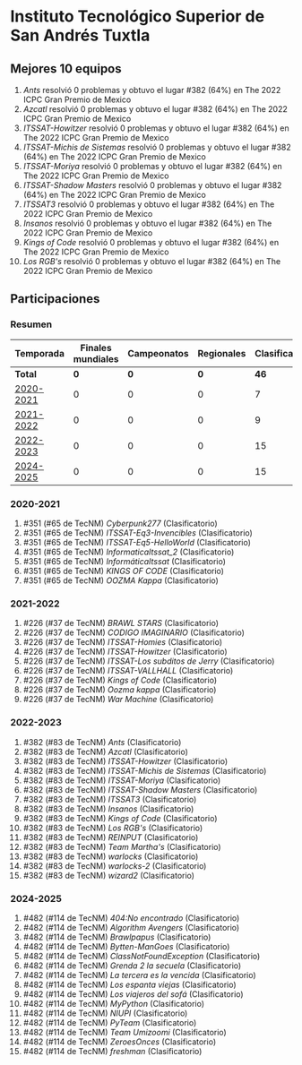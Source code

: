 ---
---

# Instituto Tecnológico Superior de San Andrés Tuxtla

## Mejores 10 equipos

1. _Ants_ resolvió 0 problemas y obtuvo el lugar #382 (64%) en The 2022 ICPC Gran Premio de Mexico
1. _Azcatl_ resolvió 0 problemas y obtuvo el lugar #382 (64%) en The 2022 ICPC Gran Premio de Mexico
1. _ITSSAT-Howitzer_ resolvió 0 problemas y obtuvo el lugar #382 (64%) en The 2022 ICPC Gran Premio de Mexico
1. _ITSSAT-Michis de Sistemas_ resolvió 0 problemas y obtuvo el lugar #382 (64%) en The 2022 ICPC Gran Premio de Mexico
1. _ITSSAT-Moriya_ resolvió 0 problemas y obtuvo el lugar #382 (64%) en The 2022 ICPC Gran Premio de Mexico
1. _ITSSAT-Shadow Masters_ resolvió 0 problemas y obtuvo el lugar #382 (64%) en The 2022 ICPC Gran Premio de Mexico
1. _ITSSAT3_ resolvió 0 problemas y obtuvo el lugar #382 (64%) en The 2022 ICPC Gran Premio de Mexico
1. _Insanos_ resolvió 0 problemas y obtuvo el lugar #382 (64%) en The 2022 ICPC Gran Premio de Mexico
1. _Kings of Code_ resolvió 0 problemas y obtuvo el lugar #382 (64%) en The 2022 ICPC Gran Premio de Mexico
1. _Los RGB's_ resolvió 0 problemas y obtuvo el lugar #382 (64%) en The 2022 ICPC Gran Premio de Mexico

## Participaciones

### Resumen

| Temporada | Finales mundiales | Campeonatos | Regionales | Clasificatorios | Equipos |
| --- | --- | --- | --- | --- | --- |
| **Total** | **0** | **0** | **0** | **46** | **46** |
| [2020-2021](#2020-2021) | 0 | 0 | 0 | 7 | 7 |
| [2021-2022](#2021-2022) | 0 | 0 | 0 | 9 | 9 |
| [2022-2023](#2022-2023) | 0 | 0 | 0 | 15 | 15 |
| [2024-2025](#2024-2025) | 0 | 0 | 0 | 15 | 15 |

### 2020-2021

1. #351 (#65 de TecNM) _Cyberpunk277_ (Clasificatorio)
1. #351 (#65 de TecNM) _ITSSAT-Eq3-Invencibles_ (Clasificatorio)
1. #351 (#65 de TecNM) _ITSSAT-Eq5-HelloWorld_ (Clasificatorio)
1. #351 (#65 de TecNM) _InformaticaItssat_2_ (Clasificatorio)
1. #351 (#65 de TecNM) _InformáticaItssat_ (Clasificatorio)
1. #351 (#65 de TecNM) _KINGS OF CODE_ (Clasificatorio)
1. #351 (#65 de TecNM) _OOZMA Kappa_ (Clasificatorio)

### 2021-2022

1. #226 (#37 de TecNM) _BRAWL STARS_ (Clasificatorio)
1. #226 (#37 de TecNM) _CODIGO IMAGINARIO_ (Clasificatorio)
1. #226 (#37 de TecNM) _ITSSAT-Homies_ (Clasificatorio)
1. #226 (#37 de TecNM) _ITSSAT-Howitzer_ (Clasificatorio)
1. #226 (#37 de TecNM) _ITSSAT-Los subditos de Jerry_ (Clasificatorio)
1. #226 (#37 de TecNM) _ITSSAT-VALLHALL_ (Clasificatorio)
1. #226 (#37 de TecNM) _Kings of Code_ (Clasificatorio)
1. #226 (#37 de TecNM) _Oozma kappa_ (Clasificatorio)
1. #226 (#37 de TecNM) _War Machine_ (Clasificatorio)

### 2022-2023

1. #382 (#83 de TecNM) _Ants_ (Clasificatorio)
1. #382 (#83 de TecNM) _Azcatl_ (Clasificatorio)
1. #382 (#83 de TecNM) _ITSSAT-Howitzer_ (Clasificatorio)
1. #382 (#83 de TecNM) _ITSSAT-Michis de Sistemas_ (Clasificatorio)
1. #382 (#83 de TecNM) _ITSSAT-Moriya_ (Clasificatorio)
1. #382 (#83 de TecNM) _ITSSAT-Shadow Masters_ (Clasificatorio)
1. #382 (#83 de TecNM) _ITSSAT3_ (Clasificatorio)
1. #382 (#83 de TecNM) _Insanos_ (Clasificatorio)
1. #382 (#83 de TecNM) _Kings of Code_ (Clasificatorio)
1. #382 (#83 de TecNM) _Los RGB's_ (Clasificatorio)
1. #382 (#83 de TecNM) _REINPUT_ (Clasificatorio)
1. #382 (#83 de TecNM) _Team Martha's_ (Clasificatorio)
1. #382 (#83 de TecNM) _warlocks_ (Clasificatorio)
1. #382 (#83 de TecNM) _warlocks-2_ (Clasificatorio)
1. #382 (#83 de TecNM) _wizard2_ (Clasificatorio)

### 2024-2025

1. #482 (#114 de TecNM) _404:No encontrado_ (Clasificatorio)
1. #482 (#114 de TecNM) _Algorithm Avengers_ (Clasificatorio)
1. #482 (#114 de TecNM) _Brawlpapus_ (Clasificatorio)
1. #482 (#114 de TecNM) _Bytten-ManGoes_ (Clasificatorio)
1. #482 (#114 de TecNM) _ClassNotFoundException_ (Clasificatorio)
1. #482 (#114 de TecNM) _Grenda 2 la secuela_ (Clasificatorio)
1. #482 (#114 de TecNM) _La tercera es la vencida_ (Clasificatorio)
1. #482 (#114 de TecNM) _Los espanta viejas_ (Clasificatorio)
1. #482 (#114 de TecNM) _Los viajeros del sofá_ (Clasificatorio)
1. #482 (#114 de TecNM) _MyPython_ (Clasificatorio)
1. #482 (#114 de TecNM) _NIUPI_ (Clasificatorio)
1. #482 (#114 de TecNM) _PyTeam_ (Clasificatorio)
1. #482 (#114 de TecNM) _Team Umizoomi_ (Clasificatorio)
1. #482 (#114 de TecNM) _ZeroesOnces_ (Clasificatorio)
1. #482 (#114 de TecNM) _freshman_ (Clasificatorio)



